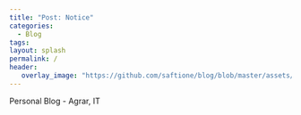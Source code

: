 ```yaml
---
title: "Post: Notice"
categories:
  - Blog
tags:
layout: splash
permalink: /
header:
   overlay_image: "https://github.com/saftione/blog/blob/master/assets/images/header.jpg?raw=true"
---
```



Personal Blog - Agrar, IT
